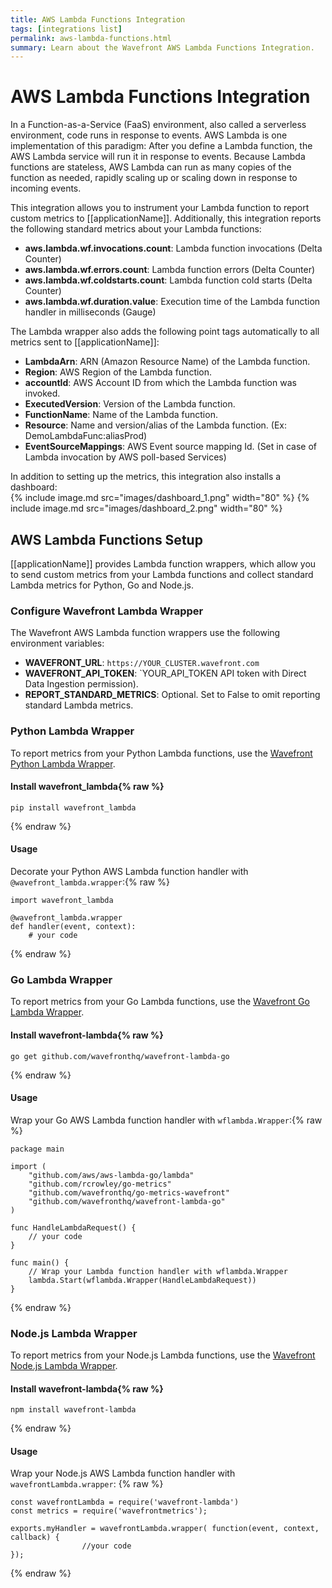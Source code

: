 ```yaml
---
title: AWS Lambda Functions Integration
tags: [integrations list]
permalink: aws-lambda-functions.html
summary: Learn about the Wavefront AWS Lambda Functions Integration.
---
```

# AWS Lambda Functions Integration

In a Function-as-a-Service (FaaS) environment, also called a serverless environment, code runs in response to events. AWS Lambda is one implementation of this paradigm: After you define a Lambda function, the AWS Lambda service will run it in response to events. Because Lambda functions are stateless, AWS Lambda can run as many copies of the function as needed, rapidly scaling up or scaling down in response to incoming events.

This integration allows you to instrument your Lambda function to report custom metrics to [[applicationName]]. Additionally, this integration reports the following standard metrics about your Lambda functions:

- **aws.lambda.wf.invocations.count**: Lambda function invocations (Delta Counter)
- **aws.lambda.wf.errors.count**: Lambda function errors (Delta Counter)
- **aws.lambda.wf.coldstarts.count**: Lambda function cold starts (Delta Counter)
- **aws.lambda.wf.duration.value**: Execution time of the Lambda function handler in milliseconds (Gauge)

The Lambda wrapper also adds the following point tags automatically to all metrics sent to [[applicationName]]:
- **LambdaArn**: ARN (Amazon Resource Name) of the Lambda function.
- **Region**: AWS Region of the Lambda function.
- **accountId**: AWS Account ID from which the Lambda function was invoked.
- **ExecutedVersion**: Version of the Lambda function.
- **FunctionName**: Name of the Lambda function.
- **Resource**: Name and version/alias of the Lambda function. (Ex: DemoLambdaFunc:aliasProd)
- **EventSourceMappings**: AWS Event source mapping Id. (Set in case of Lambda invocation by AWS poll-based Services)

In addition to setting up the metrics, this integration also installs a dashboard:  
{% include image.md src="images/dashboard_1.png" width="80" %}
{% include image.md src="images/dashboard_2.png" width="80" %}

## AWS Lambda Functions Setup

[[applicationName]] provides Lambda function wrappers, which allow you to send custom metrics from your Lambda functions and collect standard Lambda metrics for Python, Go and Node.js.

### Configure Wavefront Lambda Wrapper
The Wavefront AWS Lambda function wrappers use the following environment variables:

- **WAVEFRONT_URL**: `https://YOUR_CLUSTER.wavefront.com`
- **WAVEFRONT_API_TOKEN**: `YOUR_API_TOKEN API token with Direct Data Ingestion permission).
- **REPORT_STANDARD_METRICS**: Optional. Set to False to omit reporting standard Lambda metrics.

### Python Lambda Wrapper
To report metrics from your Python Lambda functions, use the [Wavefront Python Lambda Wrapper](https://github.com/wavefrontHQ/wavefront-lambda-python).

#### Install wavefront_lambda{% raw %}
```
pip install wavefront_lambda
```
{% endraw %}

#### Usage
Decorate your Python AWS Lambda function handler with `@wavefront_lambda.wrapper`:{% raw %}
```
import wavefront_lambda

@wavefront_lambda.wrapper
def handler(event, context):
    # your code
```
{% endraw %}

### Go Lambda Wrapper
To report metrics from your Go Lambda functions, use the [Wavefront Go Lambda Wrapper](https://github.com/wavefrontHQ/wavefront-lambda-go).

#### Install wavefront-lambda{% raw %}
```
go get github.com/wavefronthq/wavefront-lambda-go
```
{% endraw %}

#### Usage
Wrap your Go AWS Lambda function handler with `wflambda.Wrapper`:{% raw %}
```
package main

import (
	"github.com/aws/aws-lambda-go/lambda"
	"github.com/rcrowley/go-metrics"
	"github.com/wavefronthq/go-metrics-wavefront"
	"github.com/wavefronthq/wavefront-lambda-go"
)

func HandleLambdaRequest() {
	// your code
}

func main() {
	// Wrap your Lambda function handler with wflambda.Wrapper
	lambda.Start(wflambda.Wrapper(HandleLambdaRequest))
}
```
{% endraw %}

### Node.js Lambda Wrapper
To report metrics from your Node.js Lambda functions, use the [Wavefront Node.js Lambda Wrapper](https://github.com/wavefrontHQ/wavefront-lambda-nodejs).

#### Install wavefront-lambda{% raw %}
```
npm install wavefront-lambda
```
{% endraw %}

#### Usage
Wrap your Node.js AWS Lambda function handler with `wavefrontLambda.wrapper`:
{% raw %}
```
const wavefrontLambda = require('wavefront-lambda')
const metrics = require('wavefrontmetrics');

exports.myHandler = wavefrontLambda.wrapper( function(event, context, callback) {
                //your code
});
```
{% endraw %}



